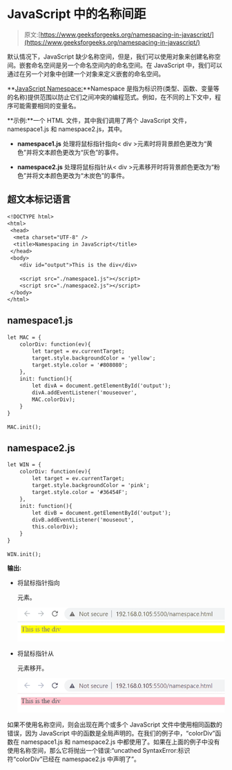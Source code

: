# JavaScript 中的名称间距

> 原文:[https://www.geeksforgeeks.org/namespacing-in-javascript/](https://www.geeksforgeeks.org/namespacing-in-javascript/)

默认情况下，JavaScript 缺少名称空间，但是，我们可以使用对象来创建名称空间。嵌套命名空间是另一个命名空间内的命名空间。在 JavaScript 中，我们可以通过在另一个对象中创建一个对象来定义嵌套的命名空间。

**[JavaScript Namespace:](https://www.geeksforgeeks.org/javascript-namespace/)**Namespace 是指为标识符(类型、函数、变量等的名称)提供范围以防止它们之间冲突的编程范式。例如，在不同的上下文中，程序可能需要相同的变量名。

**示例:**一个 HTML 文件，其中我们调用了两个 JavaScript 文件，namespace1.js 和 namespace2.js，其中。

*   **namespace1.js** 处理将鼠标指针指向< div >元素时将背景颜色更改为“黄色”并将文本颜色更改为“灰色”的事件。

*   **namespace2.js** 处理将鼠标指针从< div >元素移开时将背景颜色更改为“粉色”并将文本颜色更改为“木炭色”的事件。

## 超文本标记语言

```
<!DOCTYPE html>
<html>
 <head>
  <meta charset="UTF-8" />
  <title>Namespacing in JavaScript</title>
 </head>
 <body>
    <div id="output">This is the div</div>

    <script src="./namespace1.js"></script>
    <script src="./namespace2.js"></script>
 </body>
</html>
```

## namespace1.js

```
let MAC = {
    colorDiv: function(ev){
        let target = ev.currentTarget;
        target.style.backgroundColor = 'yellow';
        target.style.color = '#808080';
    }, 
    init: function(){
        let divA = document.getElementById('output');
        divA.addEventListener('mouseover',
        MAC.colorDiv);
    }
}

MAC.init();
```

## namespace2.js

```
let WIN = {
    colorDiv: function(ev){
        let target = ev.currentTarget;
        target.style.backgroundColor = 'pink';
        target.style.color = '#36454F';
    }, 
    init: function(){
        let divB = document.getElementById('output');
        divB.addEventListener('mouseout',
        this.colorDiv);
    }
}

WIN.init();
```

**输出:**

*   将鼠标指针指向

    元素。

    ![](img/dd45256522553de52090d29eb6347544.png)

*   将鼠标指针从

    元素移开。

    ![](img/27358aba388c9b75b017670f8072f275.png)

如果不使用名称空间，则会出现在两个或多个 JavaScript 文件中使用相同函数的错误，因为 JavaScript 中的函数是全局声明的。在我们的例子中，“colorDiv”函数在 namespace1.js 和 namespace2.js 中都使用了。如果在上面的例子中没有使用名称空间，那么它将抛出一个错误:“uncathed SyntaxError:标识符“colorDiv”已经在 namespace2.js 中声明了”。